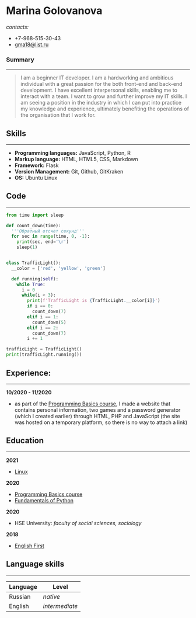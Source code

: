 # Marina Golovanova

*contacts:*
- +7-968-515-30-43
- gma18@list.ru

### Summary
---

>I am a beginner IT developer. I am a hardworking and ambitious individual with a great passion for the both front-end and back-end development. I have excellent interpersonal skills, enabling me to interact with a team. I want to grow and further improve my IT skills. I am seeing a position in the industry in which I can put into practice my knowledge and experience, ultimately benefiting the operations of the organisation that I work for.


## Skills
---

- **Programming languages:** JavaScript, Python, R
- **Markup language:** HTML, HTML5, CSS, Markdown
- **Framework:** Flask
- **Version Management:** Git, Github, GitKraken
- **OS:** Ubuntu Linux

## Code
---
```python
from time import sleep

def count_down(time):
  '''Обратный отсчет секунд'''
  for sec in range(time, 0, -1):
    print(sec, end='\r')
    sleep(1)


class TrafficLight():
  __color = ['red', 'yellow', 'green']

  def running(self):
    while True:
      i = 0
      while(i < 3):
        print(f'TrafficLight is {TrafficLight.__color[i]}')
        if i == 0:
          count_down(7)
        elif i == 1:
          count_down(5)
        elif i == 2:
          count_down(7)
        i += 1

trafficLight = TrafficLight()
print(trafficLight.running())
```

## Experience:
---

**10/2020 - 11/2020**
- as part of the [Programming Basics course](https://geekbrains.ru/courses/754), I made a website that contains personal information, two games and a password generator (which I created earlier) through HTML, PHP and JavaScript (the site was hosted on a temporary platform, so there is no way to attach a link)

## Education
---

**2021** 
- [Linux](https://geekbrains.ru/lessons/50390)

**2020** 
- [Programming Basics course](https://geekbrains.ru/courses/754)
- [Fundamentals of Python](https://geekbrains.ru/lessons/95218)

**2020** 
- HSE University: *faculty of social sciences, sociology*


**2018** 
- [English First](https://www.ef.ru/)


## Language skills
---

| Language | Level |
| -------- | ------------ |
| Russian | *native* |
| English | *intermediate* |


